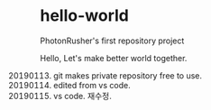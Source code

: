 # hello-world
PhotonRusher's first repository project

Hello, Let's make better world together.

20190113. git makes private repository free to use.
20190113. edited from vs code.
20190113. vs code. 재수정.


